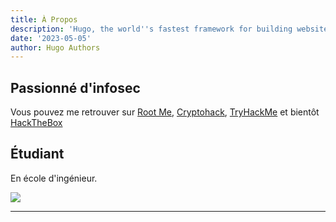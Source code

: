 ```yaml
---
title: À Propos
description: 'Hugo, the world''s fastest framework for building websites'
date: '2023-05-05'
author: Hugo Authors
---
```


## Passionné d'infosec

Vous pouvez me retrouver sur [Root Me](https://www.root-me.org/Nu1t?inc=statistiques&lang=fr), [Cryptohack](https://cryptohack.org/user/0x14mth3n1ght/), [TryHackMe](https://tryhackme.com/p/Nu1t) et bientôt [HackTheBox](https://app.hackthebox.com/profile/1332137)

## Étudiant

En école d'ingénieur.

![](https://img.buzzfeed.com/buzzfeed-static/static/2021-12/18/6/asset/e882fdf53383/anigif_sub-buzz-3264-1639808624-12.gif)

---
